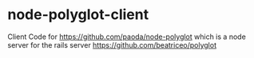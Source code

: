 # node-polyglot-client
Client Code for https://github.com/paoda/node-polyglot which is a node server for the rails server https://github.com/beatriceo/polyglot
